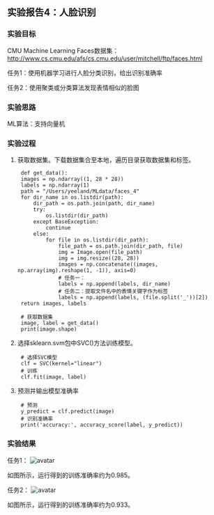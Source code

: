 ## 实验报告4：人脸识别
### 实验目标
CMU Machine Learning Faces数据集：
http://www.cs.cmu.edu/afs/cs.cmu.edu/user/mitchell/ftp/faces.html

任务1：使用机器学习进行人脸分类识别，给出识别准确率

任务2：使用聚类或分类算法发现表情相似的脸图

### 实验思路
ML算法：支持向量机

### 实验过程

1. 获取数据集。下载数据集合至本地，遍历目录获取数据集和标签。

        def get_data():
        images = np.ndarray((1, 28 * 28))
        labels = np.ndarray(1)
        path = "/Users/yeeland/MLdata/faces_4"
        for dir_name in os.listdir(path):
            dir_path = os.path.join(path, dir_name)
            try:
                os.listdir(dir_path)
            except BaseException:
                continue
            else:
                for file in os.listdir(dir_path):
                    file_path = os.path.join(dir_path, file)
                    img = Image.open(file_path)
                    img = img.resize((28, 28))
                    images = np.concatenate((images, np.array(img).reshape(1, -1)), axis=0)
                    # 任务一：
                    labels = np.append(labels, dir_name)
                    # 任务二：提取文件名中的表情关键字作为标签
                    labels = np.append(labels, (file.split('_'))[2])
        return images, labels

        # 获取数据集
        image, label = get_data()
        print(image.shape)
2. 选择sklearn.svm包中SVC()方法训练模型。
    
        # 选择SVC模型
        clf = SVC(kernel="linear")
        # 训练
        clf.fit(image, label)
        
3. 预测并输出模型准确率
    
        # 预测
        y_predict = clf.predict(image)
        # 识别准确率
        print('accuracy:', accuracy_score(label, y_predict))

### 实验结果

任务1：
![avatar](/Users/yeeland/MLdata/pro4_1.png)

如图所示，运行得到的训练准确率约为0.985。


任务2：
![avatar](/Users/yeeland/MLdata/pro4_2.png)

如图所示，运行得到的训练准确率约为0.933。